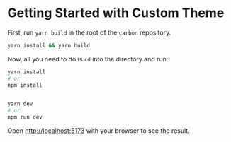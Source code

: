 # Getting Started with Custom Theme

First, run `yarn build` in the root of the `carbon` repository.

```sh
yarn install && yarn build
```

Now, all you need to do is `cd` into the directory and run:

```sh
yarn install
# or
npm install


yarn dev
# or
npm run dev
```

Open [http://localhost:5173](http://localhost:5173) with your browser to see the
result.
